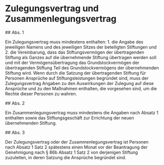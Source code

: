 # Zulegungsvertrag und Zusammenlegungsvertrag



\#\# Abs. 1

 Ein Zulegungsvertrag muss mindestens enthalten:  1\.
 die Angabe des jeweiligen Namens und des jeweiligen Sitzes der beteiligten Stiftungen und
 2\.
 die Vereinbarung, dass das Stiftungsvermögen der übertragenden Stiftung als Ganzes auf die übernehmende Stiftung übertragen werden soll und mit der Vermögensübertragung das Grundstockvermögen der übertragenden Stiftung Teil des Grundstockvermögens der übernehmenden Stiftung wird.
Wenn durch die Satzung der übertragenden Stiftung für Personen Ansprüche auf Stiftungsleistungen begründet sind, muss der Zulegungsvertrag Angaben zu den Auswirkungen der Zulegung auf diese Ansprüche und zu den Maßnahmen enthalten, die vorgesehen sind, um die Rechte dieser Personen zu wahren.

\#\# Abs. 2

 Ein Zusammenlegungsvertrag muss mindestens die Angaben nach Absatz 1 enthalten sowie das Stiftungsgeschäft zur Errichtung der neuen übernehmenden Stiftung.

\#\# Abs. 3

 Der Zulegungsvertrag oder der Zusammenlegungsvertrag ist Personen nach Absatz 1 Satz 2 spätestens einen Monat vor der Beantragung der Genehmigung nach § 86b Absatz 1 Satz 2 von derjenigen Stiftung zuzuleiten, in deren Satzung die Ansprüche begründet sind. 

